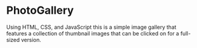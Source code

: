 # PhotoGallery
 Using HTML, CSS, and JavaScript this is a simple image gallery that features a collection of thumbnail images that can be clicked on for a full-sized version.
